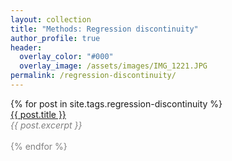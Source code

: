 ```yaml
---
layout: collection
title: "Methods: Regression discontinuity"
author_profile: true
header:  
  overlay_color: "#000"
  overlay_image: /assets/images/IMG_1221.JPG
permalink: /regression-discontinuity/
---
```


<dl>
  {% for post in site.tags.regression-discontinuity %}
       <dt><a href="{{ post.url }}">{{ post.title }}</a></dt>
       <font color="gray"><em>{{ post.excerpt }}<br></em>
       <br>
  {% endfor %}


